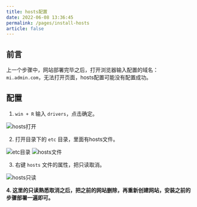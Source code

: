 ```yaml
---
title: hosts配置
date: 2022-06-08 13:36:45
permalink: /pages/install-hosts
article: false
---
```


## 前言

上一个步骤中，网站部署完毕之后，打开浏览器输入配置的域名：`mi.admin.com`，无法打开页面，hosts配置可能没有配置成功。


## 配置

1. `win + R` 输入 `drivers`，点击确定。

<img :src="$withBase('/img/dev/hosts1.png')" alt="hosts打开">

2. 打开目录下的 `etc` 目录，里面有hosts文件。

<img :src="$withBase('/img/dev/hosts2.png')" alt="etc目录">

<img :src="$withBase('/img/dev/hosts3.png')" alt="hosts文件">

3. 右键 `hosts` 文件的属性，把只读取消。

<img :src="$withBase('/img/dev/hosts4.png')" alt="hosts只读">

**4. 这里的只读熟悉取消之后，把之前的网站删除，再重新创建网站，安装之前的步骤部署一遍即可。**